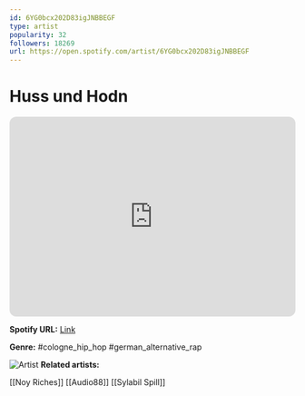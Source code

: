 ```yaml
---
id: 6YG0bcx202D83igJNBBEGF
type: artist
popularity: 32
followers: 18269
url: https://open.spotify.com/artist/6YG0bcx202D83igJNBBEGF
---
```

# Huss und Hodn

<iframe style="border-radius:12px" src="https://open.spotify.com/embed/artist/6YG0bcx202D83igJNBBEGF" width="100%" height="352" frameBorder="0" allowfullscreen="" allow="autoplay; clipboard-write; encrypted-media; fullscreen; picture-in-picture" loading="lazy"></iframe>

**Spotify URL:** [Link](https://open.spotify.com/artist/6YG0bcx202D83igJNBBEGF)

**Genre:**  #cologne_hip_hop #german_alternative_rap

![Artist](https://i.scdn.co/image/ab67616d0000b2738966cf70642a977b9fb592de)
**Related artists:**

[[Noy Riches]]
[[Audio88]]
[[Sylabil Spill]]
